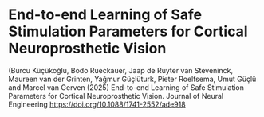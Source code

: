 # End-to-end Learning of Safe Stimulation Parameters for Cortical Neuroprosthetic Vision

(Burcu Küçükoğlu, Bodo Rueckauer, Jaap de Ruyter van Steveninck, Maureen van der Grinten, Yağmur Güçlüturk, Pieter Roelfsema, Umut Güçlü and Marcel van Gerven (2025) End-to-end Learning of Safe Stimulation Parameters for Cortical Neuroprosthetic Vision. Journal of Neural Engineering https://doi.org/10.1088/1741-2552/ade918
